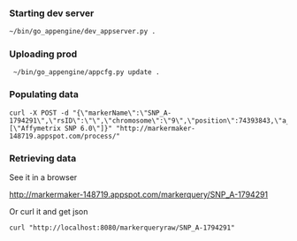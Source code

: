
### Starting dev server
``` bash
~/bin/go_appengine/dev_appserver.py .
```

### Uploading prod

```
 ~/bin/go_appengine/appcfg.py update .

```


### Populating data

```
curl -X POST -d "{\"markerName\":\"SNP_A-1794291\",\"rsID\":\"\",\"chromosome\":\"9\",\"position\":74393843,\"a_allele\":\"\",\"b_allele\":\"\",\"arrays\":[\"Affymetrix SNP 6.0\"]}" "http://markermaker-148719.appspot.com/process/"
```



### Retrieving data
See it in a browser 

http://markermaker-148719.appspot.com/markerquery/SNP_A-1794291


Or curl it and get json

```
curl "http://localhost:8080/markerqueryraw/SNP_A-1794291"
```
